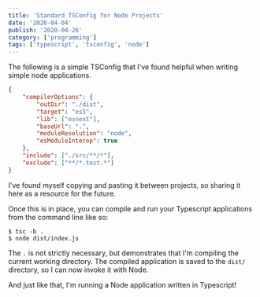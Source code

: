 ```yaml
---
title: 'Standard TSConfig for Node Projects'
date: '2020-04-04'
publish: '2020-04-26'
category: ['programming']
tags: ['typescript', 'tsconfig', 'node']
---
```


The following is a simple TSConfig that I've found helpful when writing simple node applications.

```json:title=tsconfig.json
{
    "compilerOptions": {
        "outDir": "./dist",
        "target": "es5",
        "lib": ["esnext"],
        "baseUrl": ".",
        "moduleResolution": "node",
        "esModuleInterop": true
    },
    "include": ["./src/**/*"],
    "exclude": ["**/*.test.*"]
}
```

I've found myself copying and pasting it between projects, so sharing it here as a resource for the future.

Once this is in place, you can compile and run your Typescript applications from the command line like so:

```shell
$ tsc -b .
$ node dist/index.js
```

The `.` is not strictly necessary, but demonstrates that I'm compiling the current working directory.
The compiled application is saved to the `dist/` directory, so I can now invoke it with Node.

And just like that, I'm running a Node application written in Typescript!
